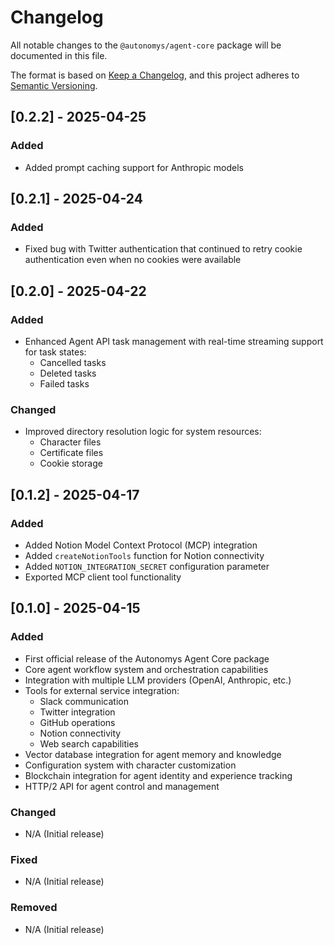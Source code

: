 # Changelog

All notable changes to the `@autonomys/agent-core` package will be documented in this file.

The format is based on [Keep a Changelog](https://keepachangelog.com/en/1.0.0/),
and this project adheres to [Semantic Versioning](https://semver.org/spec/v2.0.0.html).

## [0.2.2] - 2025-04-25

### Added

- Added prompt caching support for Anthropic models

## [0.2.1] - 2025-04-24

### Added

- Fixed bug with Twitter authentication that continued to retry cookie authentication even when no cookies were available

## [0.2.0] - 2025-04-22

### Added

- Enhanced Agent API task management with real-time streaming support for task states:
  - Cancelled tasks
  - Deleted tasks
  - Failed tasks

### Changed

- Improved directory resolution logic for system resources:
  - Character files
  - Certificate files
  - Cookie storage

## [0.1.2] - 2025-04-17

### Added

- Added Notion Model Context Protocol (MCP) integration
- Added `createNotionTools` function for Notion connectivity
- Added `NOTION_INTEGRATION_SECRET` configuration parameter
- Exported MCP client tool functionality

## [0.1.0] - 2025-04-15

### Added

- First official release of the Autonomys Agent Core package
- Core agent workflow system and orchestration capabilities
- Integration with multiple LLM providers (OpenAI, Anthropic, etc.)
- Tools for external service integration:
  - Slack communication
  - Twitter integration
  - GitHub operations
  - Notion connectivity
  - Web search capabilities
- Vector database integration for agent memory and knowledge
- Configuration system with character customization
- Blockchain integration for agent identity and experience tracking
- HTTP/2 API for agent control and management

### Changed

- N/A (Initial release)

### Fixed

- N/A (Initial release)

### Removed

- N/A (Initial release)
